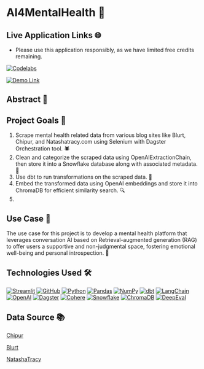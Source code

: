 # AI4MentalHealth 💚

## Live Application Links 🌐

- Please use this application responsibly, as we have limited free credits remaining.

[![Codelabs](https://img.shields.io/badge/codelabs-4285F4?style=for-the-badge&logo=codelabs&logoColor=white)](https://codelabs-preview.appspot.com/?file_id=1blarGD_LQ5o5aGcJWiKKbhDBissQSL9qfs28dx5HyFk#11)

[![Demo Link](https://img.shields.io/badge/Demo_Link-808080?style=for-the-badge&logo=YouTube&logoColor=white)](https://youtu.be/DnmAYNL0kcI)

## Abstract 📝

## Project Goals 🎯

1. Scrape mental health related data from various blog sites like Blurt, Chipur, and Natashatracy.com using Selenium with Dagster Orchestration tool. 🕷️
2. Clean and categorize the scraped data using OpenAIExtractionChain, then store it into a Snowflake database along with associated metadata. 🧹
3. Use dbt to run transformations on the scraped data. 🔧
4. Embed the transformed data using OpenAI embeddings and store it into ChromaDB for efficient similarity search. 🔍
5.

## Use Case 📖

The use case for this project is to develop a mental health platform that leverages conversation AI based on Retrieval-augmented generation (RAG) to offer users a supportive and non-judgmental space, fostering emotional well-being and personal introspection. 🧠

## Technologies Used 🛠️

[![Streamlit](https://img.shields.io/badge/Streamlit-FF4B4B?style=for-the-badge&logo=Streamlit&logoColor=white)](https://streamlit.io/)
[![GitHub](https://img.shields.io/badge/GitHub-100000?style=for-the-badge&logo=github&logoColor=white)](https://github.com/)
[![Python](https://img.shields.io/badge/Python-FFD43B?style=for-the-badge&logo=python&logoColor=blue)](https://www.python.org/)
[![Pandas](https://img.shields.io/badge/Pandas-2C2D72?style=for-the-badge&logo=pandas&logoColor=white)](https://pandas.pydata.org/)
[![NumPy](https://img.shields.io/badge/Numpy-777BB4?style=for-the-badge&logo=numpy&logoColor=white)](https://numpy.org/)
[![dbt](https://img.shields.io/badge/dbt-FF694B?style=for-the-badge&logo=dbt&logoColor=white)](https://www.getdbt.com/)
[![LangChain](https://img.shields.io/badge/LangChain-FF9900?style=for-the-badge&logo=langchain&logoColor=white)](https://python.langchain.com/)
[![OpenAI](https://img.shields.io/badge/OpenAI-412991?style=for-the-badge&logo=openai&logoColor=white)](https://openai.com/)
[![Dagster](https://img.shields.io/badge/Dagster-F23FC5?style=for-the-badge&logo=dagster&logoColor=white)](https://dagster.io/)
[![Cohere](https://img.shields.io/badge/Cohere-000000?style=for-the-badge&logo=cohere&logoColor=white)](https://cohere.ai/)
[![Snowflake](https://img.shields.io/badge/Snowflake-0093F1?style=for-the-badge&logo=snowflake&logoColor=white)](https://www.snowflake.com/)
[![ChromaDB](https://img.shields.io/badge/ChromaDB-7289DA?style=for-the-badge&logo=chromadb&logoColor=white)](https://www.chromadb.com/)
[![DeepEval](https://img.shields.io/badge/DeepEval-000000?style=for-the-badge&logo=deepeval&logoColor=white)](https://deepeval.com/)

## Data Source 📚

[Chipur](https://chipur.com)


[Blurt](https://blurt.blog)


[NatashaTracy](https://natashatracy.com)

